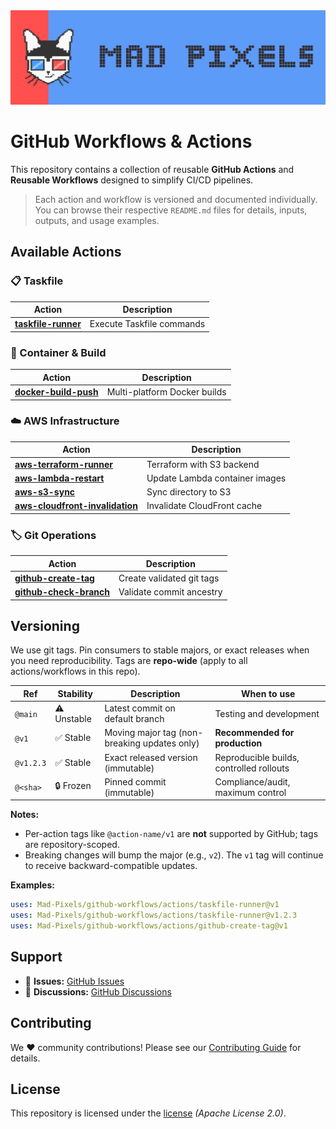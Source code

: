 <picture>
 <source media="(prefers-color-scheme: dark)" srcset="https://github.com/Mad-Pixels/.github/raw/main/profile/banner.png">
 <source media="(prefers-color-scheme: light)" srcset="https://github.com/Mad-Pixels/.github/raw/main/profile/banner.png">
 <img alt="MadPixels" src="https://github.com/Mad-Pixels/.github/raw/main/profile/banner.png">
</picture>

# GitHub Workflows & Actions
This repository contains a collection of reusable **GitHub Actions** and **Reusable Workflows** designed to simplify CI/CD pipelines.  
 
> Each action and workflow is versioned and documented individually.  
> You can browse their respective `README.md` files for details, inputs, outputs, and usage examples.

## Available Actions

### 📋 Taskfile
| Action | Description |
|---|---|
| **[taskfile-runner](./actions/taskfile-runner)** | Execute Taskfile commands |

### 🐳 Container & Build
| Action | Description |
|---|---|
| **[docker-build-push](./actions/docker-build-push)** | Multi-platform Docker builds |

### ☁️ AWS Infrastructure
| Action | Description |
|---|---|
| **[aws-terraform-runner](./actions/aws-terraform-runner)** | Terraform with S3 backend |
| **[aws-lambda-restart](./actions/aws-lambda-restart)** | Update Lambda container images |
| **[aws-s3-sync](./actions/aws-s3-sync)** | Sync directory to S3 |
| **[aws-cloudfront-invalidation](./actions/aws-cloudfront-invalidation)** | Invalidate CloudFront cache |

### 🏷️ Git Operations
| Action | Description |
|---|---|
| **[github-create-tag](./actions/github-create-tag)** | Create validated git tags |
| **[github-check-branch](./actions/github-check-branch)** | Validate commit ancestry |    |

## Versioning

We use git tags. Pin consumers to stable majors, or exact releases when you need reproducibility. Tags are **repo-wide** (apply to all actions/workflows in this repo).

| Ref | Stability | Description | When to use |
|---|---|---|---|
| `@main` | ⚠️ Unstable | Latest commit on default branch | Testing and development |
| `@v1` | ✅ Stable | Moving major tag (non-breaking updates only) | **Recommended for production** |
| `@v1.2.3` | ✅ Stable | Exact released version (immutable) | Reproducible builds, controlled rollouts |
| `@<sha>` | 🔒 Frozen | Pinned commit (immutable) | Compliance/audit, maximum control |

**Notes:**
- Per-action tags like `@action-name/v1` are **not** supported by GitHub; tags are repository-scoped.
- Breaking changes will bump the major (e.g., `v2`). The `v1` tag will continue to receive backward-compatible updates.

**Examples:**
```yaml
uses: Mad-Pixels/github-workflows/actions/taskfile-runner@v1
uses: Mad-Pixels/github-workflows/actions/taskfile-runner@v1.2.3
uses: Mad-Pixels/github-workflows/actions/github-create-tag@v1
```

## Support
- 🐛 **Issues:** [GitHub Issues](https://github.com/Mad-Pixels/github-workflows/issues)
- 💬 **Discussions:** [GitHub Discussions](https://github.com/Mad-Pixels/github-workflows/discussions)

## Contributing
We ❤️ community contributions! Please see our [Contributing Guide](./CONTRIBUTING.md) for details.

## License
This repository is licensed under the [license](./LICENSE) _(Apache License 2.0)_.
